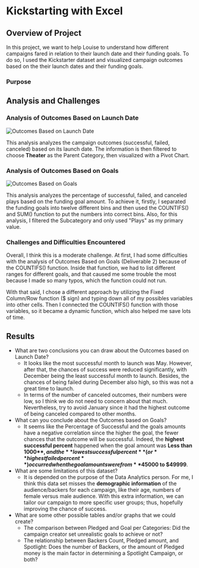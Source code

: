 # Kickstarting with Excel

## Overview of Project

In this project, we want to help Louise to understand how different campaigns fared in relation to their launch date and their funding goals. To do so, I used the Kickstarter dataset and visualized campaign outcomes based on the their launch dates and their funding goals.

### Purpose

## Analysis and Challenges

### Analysis of Outcomes Based on Launch Date

![Outcomes Based on Launch Date](myFirstRepo/Resource/Theater_Outcomes_vs_Launch.png?raw=true)

This analysis analyzes the campaign outcomes (successful, failed, canceled) based on its launch date. The information is then filtered to choose **Theater** as the Parent Category, then visualized with a Pivot Chart.

### Analysis of Outcomes Based on Goals

![Outcomes Based on Goals](myFirstRepo/Resource/Outcomes_vs_Goals.png?raw=true)

This analysis analyzes the percentage of successful, failed, and canceled plays based on the funding goal amount. To achieve it, firstly, I separated the funding goals into twelve different bins and then used the COUNTIFS() and SUM() function to put the numbers into correct bins. Also, for this analysis, I filtered the Subcategory and only used "Plays" as my primary value.

### Challenges and Difficulties Encountered

Overall, I think this is a moderate challenge. At first, I had some difficulties with the analysis of Outcomes Based on Goals (Deliverable 2) because of the COUNTIFS() function. Inside that function, we had to list different ranges for different goals, and that caused me some trouble the most because I made so many typos, which the function could not run. 

With that said, I chose a different approach by utilizing the Fixed Column/Row function ($ sign) and typing down all of my possibles variables into other cells. Then I connected the COUNTIFS() function with those variables, so it became a dynamic function, which also helped me save lots of time. 

## Results

- What are two conclusions you can draw about the Outcomes based on Launch Date?
    - It looks like the most successful month to launch was May. However, after that, the chances of success were reduced significantly, with December being the least successful month to launch. Besides, the chances of being failed during December also high, so this was not a great time to launch.
    - In terms of the number of canceled outcomes, their numbers were low, so I think we do not need to concern about that much. Nevertheless, try to avoid January since it had the highest outcome of being canceled compared to other months.
- What can you conclude about the Outcomes based on Goals?
    - It seems like the Percentage of Successful and the goals amounts have a negative correlation since the higher the goal, the fewer chances that the outcome will be successful. Indeed, the **highest successful percent** happened when the goal amount was **Less than 1000$**, and the **lowest successful percent** (or **highest failed percent**) occurred when the goal amounts were from **$45000 to $49999**.
- What are some limitations of this dataset?
    - It is depended on the purpose of the Data Analytics person. For me, I think this data set misses the **demographic information** of the audience/backers for each campaign, like their age, numbers of female versus male audience. With this extra information, we can tailor our campaign to more specific user groups; thus, hopefully improving the chance of success. 
- What are some other possible tables and/or graphs that we could create?
    - The comparison between Pledged and Goal per Categories: Did the campaign creator set unrealistic goals to achieve or not? 
    - The relationship between Backers Count, Pledged amount, and Spotlight: Does the number of Backers, or the amount of Pledged money is the main factor in determining a Spotlight Campaign, or both?